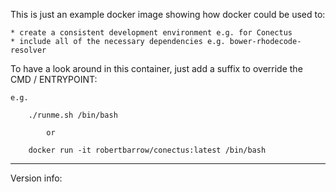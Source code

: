 This is just an example docker image showing how docker could be used to:

	* create a consistent development environment e.g. for Conectus
	* include all of the necessary dependencies e.g. bower-rhodecode-resolver

To have a look around in this container, just add a suffix to override the CMD / ENTRYPOINT:

	e.g.

		./runme.sh /bin/bash

			or

		docker run -it robertbarrow/conectus:latest /bin/bash
--------------------------------------------------------------------------------------------
Version info:


